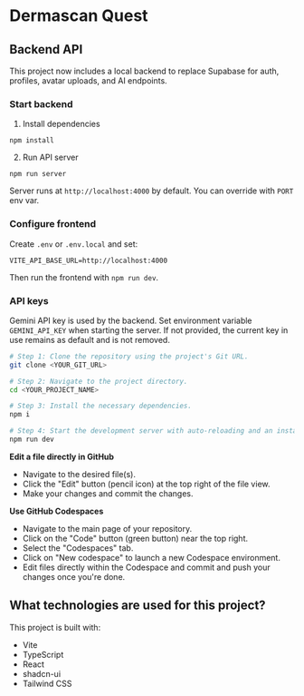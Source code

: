 # Dermascan Quest

## Backend API

This project now includes a local backend to replace Supabase for auth, profiles, avatar uploads, and AI endpoints.

### Start backend

1. Install dependencies

```
npm install
```

2. Run API server

```
npm run server
```

Server runs at `http://localhost:4000` by default. You can override with `PORT` env var.

### Configure frontend

Create `.env` or `.env.local` and set:

```
VITE_API_BASE_URL=http://localhost:4000
```

Then run the frontend with `npm run dev`.

### API keys

Gemini API key is used by the backend. Set environment variable `GEMINI_API_KEY` when starting the server. If not provided, the current key in use remains as default and is not removed.

```sh
# Step 1: Clone the repository using the project's Git URL.
git clone <YOUR_GIT_URL>

# Step 2: Navigate to the project directory.
cd <YOUR_PROJECT_NAME>

# Step 3: Install the necessary dependencies.
npm i

# Step 4: Start the development server with auto-reloading and an instant preview.
npm run dev
```

**Edit a file directly in GitHub**

- Navigate to the desired file(s).
- Click the "Edit" button (pencil icon) at the top right of the file view.
- Make your changes and commit the changes.

**Use GitHub Codespaces**

- Navigate to the main page of your repository.
- Click on the "Code" button (green button) near the top right.
- Select the "Codespaces" tab.
- Click on "New codespace" to launch a new Codespace environment.
- Edit files directly within the Codespace and commit and push your changes once you're done.

## What technologies are used for this project?

This project is built with:

- Vite
- TypeScript
- React
- shadcn-ui
- Tailwind CSS